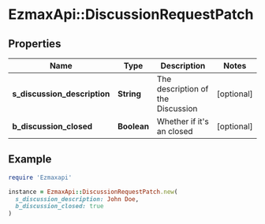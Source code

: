 # EzmaxApi::DiscussionRequestPatch

## Properties

| Name | Type | Description | Notes |
| ---- | ---- | ----------- | ----- |
| **s_discussion_description** | **String** | The description of the Discussion | [optional] |
| **b_discussion_closed** | **Boolean** | Whether if it&#39;s an closed | [optional] |

## Example

```ruby
require 'Ezmaxapi'

instance = EzmaxApi::DiscussionRequestPatch.new(
  s_discussion_description: John Doe,
  b_discussion_closed: true
)
```

